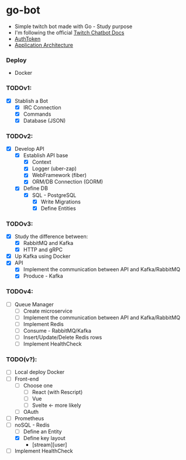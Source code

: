 # go-bot
- Simple twitch bot made with Go - Study purpose
- I'm following the official [Twitch Chatbot Docs](https://dev.twitch.tv/docs/irc/guide)
- [AuthToken](https://twitchapps.com/tmi/)
- [Application Architecture](https://whimsical.com/gobot-UhQLa6aXBkAXd4tSmJn5EZ)

### Deploy
- Docker

### TODOv1:
- [x] Stablish a Bot
  - [x] IRC Connection
  - [X] Commands
  - [x] Database (JSON)

### TODOv2:
- [x] Develop API
  - [x] Establish API base
    - [x] Context
    - [x] Logger (uber-zap)
    - [x] WebFramework (fiber)
    - [x] ORM/DB Connection (GORM)
  - [x] Define DB
    - [x] SQL - PostgreSQL
      - [x] Write Migrations
      - [x] Define Entities

### TODOv3:
- [x] Study the difference between:
  - [x] RabbitMQ and Kafka
  - [x] HTTP and gRPC
- [x] Up Kafka using Docker
- [x] API
  - [x] Implement the communication between API and Kafka/RabbitMQ
  - [x] Produce - Kafka

### TODOv4:
- [ ] Queue Manager
  - [ ] Create microservice
  - [ ] Implement the communication between API and Kafka/RabbitMQ
  - [ ] Implement Redis
  - [ ] Consume - RabbitMQ/Kafka
  - [ ] Insert/Update/Delete Redis rows
  - [ ] Implement HealthCheck

### TODO(v?):
- [ ] Local deploy Docker
- [ ] Front-end
  - [ ] Choose one
    - [ ] React (with Rescript)
    - [ ] Vue
    - [ ] Svelte <- more likely
  - [ ] OAuth
- [ ] Prometheus
- [ ] noSQL - Redis
  - [ ] Define an Entity
  - [x] Define key layout
    - [stream][user]
- [ ] Implement HealthCheck
